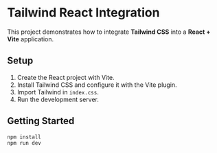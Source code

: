 # Tailwind React Integration

This project demonstrates how to integrate **Tailwind CSS** into a **React + Vite** application.

## Setup

1. Create the React project with Vite.
2. Install Tailwind CSS and configure it with the Vite plugin.
3. Import Tailwind in `index.css`.
4. Run the development server.

## Getting Started

```bash
npm install
npm run dev
